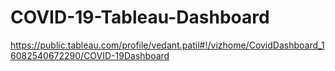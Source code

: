 # COVID-19-Tableau-Dashboard

https://public.tableau.com/profile/vedant.patil#!/vizhome/CovidDashboard_16082540672290/COVID-19Dashboard
